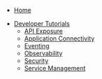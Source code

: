 * [Home](/)
<!-- markdown-link-check-disable -->
* [Developer Tutorials](/03-tutorials/README.md)
  * [API Exposure](/03-tutorials/00-api-exposure/README.md)
  * [Application Connectivity](/03-tutorials/00-application-connectivity/README.md)
  * [Eventing](/03-tutorials/00-eventing/README.md)
  * [Observability](/03-tutorials/00-observability.md)
  * [Security](/03-tutorials/00-security/README.md)
  * [Service Management](/03-tutorials/00-service-management/smgt-01-deploy-service.md)
<!-- markdown-link-check-enable -->
